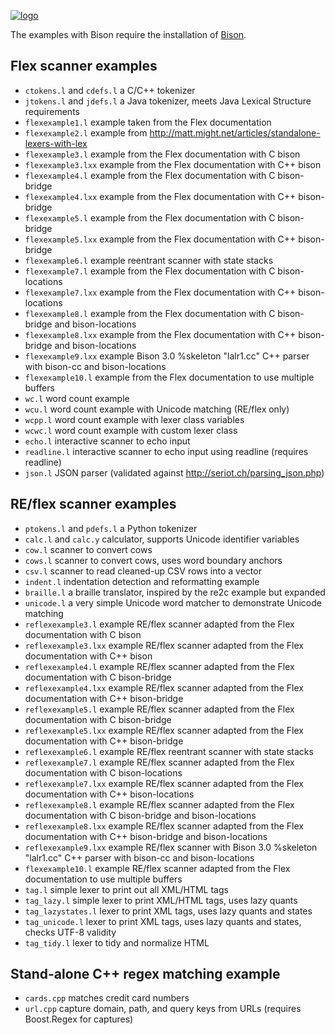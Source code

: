 [![logo][logo-url]][reflex-url]

The examples with Bison require the installation of [Bison][bison-url].

Flex scanner examples
---------------------

- `ctokens.l` and `cdefs.l` a C/C++ tokenizer
- `jtokens.l` and `jdefs.l` a Java tokenizer, meets Java Lexical Structure requirements
- `flexexample1.l` example taken from the Flex documentation
- `flexexample2.l` example from <http://matt.might.net/articles/standalone-lexers-with-lex>
- `flexexample3.l` example from the Flex documentation with C bison
- `flexexample3.lxx` example from the Flex documentation with C++ bison
- `flexexample4.l` example from the Flex documentation with C bison-bridge
- `flexexample4.lxx` example from the Flex documentation with C++ bison-bridge
- `flexexample5.l` example from the Flex documentation with C bison-bridge
- `flexexample5.lxx` example from the Flex documentation with C++ bison-bridge
- `flexexample6.l` example reentrant scanner with state stacks
- `flexexample7.l` example from the Flex documentation with C bison-locations
- `flexexample7.lxx` example from the Flex documentation with C++ bison-locations
- `flexexample8.l` example from the Flex documentation with C bison-bridge and bison-locations
- `flexexample8.lxx` example from the Flex documentation with C++ bison-bridge and bison-locations
- `flexexample9.lxx` example Bison 3.0 %skeleton "lalr1.cc" C++ parser with bison-cc and bison-locations
- `flexexample10.l` example from the Flex documentation to use multiple buffers
- `wc.l` word count example
- `wcu.l` word count example with Unicode matching (RE/flex only)
- `wcpp.l` word count example with lexer class variables
- `wcwc.l` word count example with custom lexer class
- `echo.l` interactive scanner to echo input
- `readline.l` interactive scanner to echo input using readline (requires readline)
- `json.l` JSON parser (validated against <http://seriot.ch/parsing_json.php>)

RE/flex scanner examples
------------------------

- `ptokens.l` and `pdefs.l` a Python tokenizer
- `calc.l` and `calc.y` calculator, supports Unicode identifier variables
- `cow.l` scanner to convert cows
- `cows.l` scanner to convert cows, uses word boundary anchors
- `csv.l` scanner to read cleaned-up CSV rows into a vector
- `indent.l` indentation detection and reformatting example
- `braille.l` a braille translator, inspired by the re2c example but expanded
- `unicode.l` a very simple Unicode word matcher to demonstrate Unicode matching
- `reflexexample3.l` example RE/flex scanner adapted from the Flex documentation with C bison
- `reflexexample3.lxx` example RE/flex scanner adapted from the Flex documentation with C++ bison
- `reflexexample4.l` example RE/flex scanner adapted from the Flex documentation with C bison-bridge
- `reflexexample4.lxx` example RE/flex scanner adapted from the Flex documentation with C++ bison-bridge
- `reflexexample5.l` example RE/flex scanner adapted from the Flex documentation with C bison-bridge
- `reflexexample5.lxx` example RE/flex scanner adapted from the Flex documentation with C++ bison-bridge
- `reflexexample6.l` example RE/flex reentrant scanner with state stacks
- `reflexexample7.l` example RE/flex scanner adapted from the Flex documentation with C bison-locations
- `reflexexample7.lxx` example RE/flex scanner adapted from the Flex documentation with C++ bison-locations
- `reflexexample8.l` example RE/flex scanner adapted from the Flex documentation with C bison-bridge and bison-locations
- `reflexexample8.lxx` example RE/flex scanner adapted from the Flex documentation with C++ bison-bridge and bison-locations
- `reflexexample9.lxx` example RE/flex scanner with Bison 3.0 %skeleton "lalr1.cc" C++ parser with bison-cc and bison-locations
- `flexexample10.l` example RE/flex scanner adapted from the Flex documentation to use multiple buffers
- `tag.l` simple lexer to print out all XML/HTML tags
- `tag_lazy.l` simple lexer to print XML/HTML tags, uses lazy quants
- `tag_lazystates.l` lexer to print XML tags, uses lazy quants and states
- `tag_unicode.l` lexer to print XML tags, uses lazy quants and states, checks UTF-8 validity
- `tag_tidy.l` lexer to tidy and normalize HTML

Stand-alone C++ regex matching example
--------------------------------------

- `cards.cpp` matches credit card numbers
- `url.cpp` capture domain, path, and query keys from URLs (requires Boost.Regex for captures)

[logo-url]: https://www.genivia.com/images/reflex-logo.png
[reflex-url]: https://www.genivia.com/get-reflex.html
[manual-url]: https://www.genivia.com/doc/reflex/html
[bison-url]: http://dinosaur.compilertools.net/#bison
